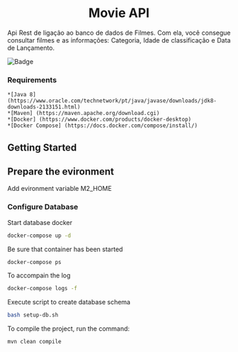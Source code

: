 <h1 align="center"> Movie API </h1>

<p align="justify"> Api Rest de ligação ao banco de dados de Filmes. Com ela, você consegue consultar filmes e as informações: Categoria, Idade de classificação e Data de Lançamento. </p>

![Badge](https://img.shields.io/static/v1?label=Java&message=SpringBoot&color=blue&style=for-the-badge)


### Requirements

    *[Java 8] (https://www.oracle.com/technetwork/pt/java/javase/downloads/jdk8-downloads-2133151.html)
    *[Maven] (https://maven.apache.org/download.cgi)
    *[Docker] (https://www.docker.com/products/docker-desktop)
    *[Docker Compose] (https://docs.docker.com/compose/install/)


## Getting Started

## Prepare the evironment

Add evironment variable M2_HOME

### Configure Database

Start database docker

```sh
docker-compose up -d
```

Be sure that container has been started
```sh
docker-compose ps
```

To accompain the log
```sh
docker-compose logs -f
```

Execute script to create database schema
```sh
bash setup-db.sh
```

To compile the project, run the command:
```sh
mvn clean compile
```
